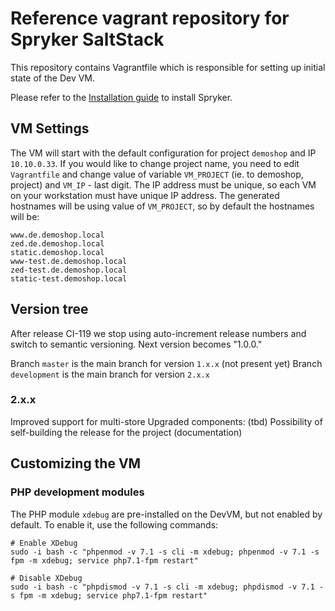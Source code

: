 # Reference vagrant repository for Spryker SaltStack

This repository contains Vagrantfile which is responsible for setting up
initial state of the Dev VM.

Please refer to the [Installation guide](http://spryker.github.io/getting-started/installation/guide/) to install Spryker.

## VM Settings
The VM will start with the default configuration for project `demoshop` and IP `10.10.0.33`.
If you would like to change project name, you need to edit `Vagrantfile` and change value of
variable `VM_PROJECT` (ie. to demoshop, project) and `VM_IP` - last digit. The IP address must
be unique, so each VM on your workstation must have unique IP address. The generated hostnames
will be using value of `VM_PROJECT`, so by default the hostnames will be:
```
www.de.demoshop.local
zed.de.demoshop.local
static.demoshop.local
www-test.de.demoshop.local
zed-test.de.demoshop.local
static-test.demoshop.local
```

## Version tree
After release CI-119 we stop using auto-increment release numbers and switch to semantic versioning. Next version becomes "1.0.0."

Branch `master` is the main branch for version `1.x.x`
(not present yet)
Branch `development` is the main branch for version `2.x.x`

### 2.x.x
Improved support for multi-store
Upgraded components: (tbd)
Possibility of self-building the release for the project (documentation)

## Customizing the VM

### PHP development modules
The PHP module `xdebug` are pre-installed on the DevVM, but not enabled by default. To enable it, use the following commands:
```
# Enable XDebug
sudo -i bash -c "phpenmod -v 7.1 -s cli -m xdebug; phpenmod -v 7.1 -s fpm -m xdebug; service php7.1-fpm restart"

# Disable XDebug
sudo -i bash -c "phpdismod -v 7.1 -s cli -m xdebug; phpdismod -v 7.1 -s fpm -m xdebug; service php7.1-fpm restart"
```
